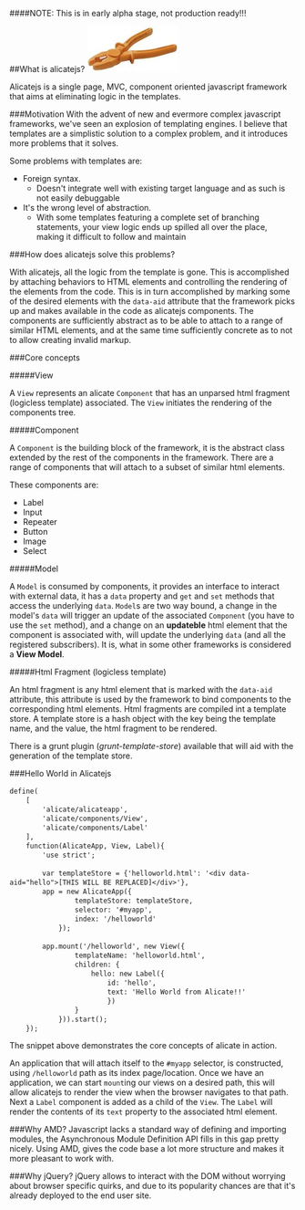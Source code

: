 ####NOTE: This is in early alpha stage, not production ready!!!

##What is alicatejs?
![alicatejs](logo.jpg?raw)


Alicatejs is a single page, MVC, component oriented javascript framework that aims at eliminating logic in the templates.

###Motivation
With the advent of new and evermore complex javascript frameworks, we've seen an explosion of templating engines. I believe
that templates are a simplistic solution to a complex problem, and it introduces more problems that it solves.

Some problems with templates are:

- Foreign syntax.
    - Doesn't integrate well with existing target language and as such is not easily debuggable
- It's the wrong level of abstraction.
    - With some templates featuring a complete set of branching statements,
      your view logic ends up spilled all over the place, making it difficult to
      follow and maintain

###How does alicatejs solve this problems?

With alicatejs, all the logic from the template is gone. This is accomplished by attaching behaviors to HTML elements
and controlling the rendering of the elements from the code. This is in turn accomplished by marking some of the desired elements with
the `data-aid` attribute that the framework picks up and makes available in the code as alicatejs components. The components are sufficiently
abstract as to be able to attach to a range of similar HTML elements, and at the same time sufficiently concrete as to
not to allow creating invalid markup.

###Core concepts

#####View

A `View` represents an alicate `Component` that has an unparsed html fragment (logicless template) associated. The `View` initiates the rendering of the components tree.

#####Component

A `Component` is the building block of the framework, it is the abstract class extended by the rest of the components in the framework. There are a range of components that will attach to a subset of similar html elements.

These components are:

* Label
* Input
* Repeater
* Button
* Image
* Select

#####Model

A `Model` is consumed by components, it provides an interface to interact with external data, it has a `data` property and `get` and `set` methods that access the underlying `data`. `Model`s are two way bound, a change in the model's `data` will trigger an update of the associated `Component` (you have to use the `set` method),  and a change on an __updateble__ html element that the component is associated with, will update the underlying `data` (and all the registered subscribers). It is, what in some other frameworks is considered a **View Model**.

#####Html Fragment (logicless template)

An html fragment is any html element that is marked with the `data-aid` attribute, this attribute is used by the framework to bind components to the corresponding html elements. Html fragments are compiled int a template store. A template store is a hash object with the key being the template name, and the value, the html fragment to be rendered.

There is a grunt plugin (_grunt-template-store_) available that will aid with the generation of the template store.

###Hello World in Alicatejs

```
define(
    [
        'alicate/alicateapp',
        'alicate/components/View',
        'alicate/components/Label'
    ],
    function(AlicateApp, View, Label){
        'use strict';

        var templateStore = {'helloworld.html': '<div data-aid="hello">[THIS WILL BE REPLACED]</div>'},
        app = new AlicateApp({
                templateStore: templateStore,
                selector: '#myapp',
                index: '/helloworld'
            });

        app.mount('/helloworld', new View({
                templateName: 'helloworld.html',
                children: {
                    hello: new Label({
                        id: 'hello',
                        text: 'Hello World from Alicate!!'
                        })
                }
            })).start();
    });

```
The snippet above demonstrates the core concepts of alicate in action.

An application that will attach itself to the `#myapp` selector, is constructed, using `/helloworld` path as its index page/location. Once we have an application, we can start `mount`ing our views on a desired path, this will allow alicatejs to render the view when the browser navigates to that path. Next a `Label` component is added as a child of the `View`. The `Label` will render the contents of its `text` property to the associated html element.

###Why AMD?
Javascript lacks a standard way of defining and importing modules, the Asynchronous Module Definition API fills in this gap pretty nicely. Using AMD, gives the code base a lot more structure and makes it more pleasant to work with.

###Why jQuery?
jQuery allows to interact with the DOM without worrying about browser specific quirks, and due to its popularity chances are that it's already deployed to the end user site.


